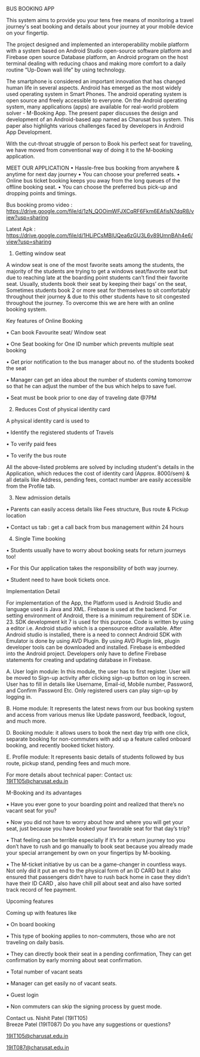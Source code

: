 
 
 

BUS BOOKING APP

This system aims to provide you your tens free means of monitoring a travel journey's seat booking and details about your journey at your mobile device on your fingertip.

The project designed and implemented an interoperability mobile platform with a system based on Android Studio open-source software platform and Firebase open source Database platform, an Android program on the host terminal dealing with reducing chaos and making more comfort to a daily routine “Up-Down wali life” by using technology.

The smartphone is considered an important innovation that has changed human life in several aspects. Android has emerged as the most widely used operating system in Smart Phones. The android operating system is open source and freely accessible to everyone. On the Android operating system, many applications (apps) are available for real-world problem solver - M-Booking App. The present paper discusses the design and development of an Android-based app named as Charusat bus system. This paper also highlights various challenges faced by developers in Android App Development.

With the cut-throat struggle of person to Book his perfect seat for traveling, we have moved from conventional way of doing it to the M-booking application.

MEET OUR APPLICATION
•       Hassle-free bus booking from anywhere & anytime for next day journey
•       You can choose your preferred seats.
•       Online bus ticket booking keeps you away from the long queues of the offline booking seat.
•       You can choose the preferred bus pick-up and dropping points and timings.

 Bus booking promo video : https://drive.google.com/file/d/1zN_QOOimWFJXCqRF6Fkm6EAfisN7dqR8/view?usp=sharing
 
 Latest Apk : https://drive.google.com/file/d/1HLiPCsMBlUQea6zGU3L6v89UmnBAh4e6/view?usp=sharing
 




1) Getting window seat

A window seat is one of the most favorite seats among the students, the majority of the students are trying to get a windows seat/favorite seat but due to reaching late at the boarding point students can’t find their favorite seat. Usually, students book their seat by keeping their bags’ on the seat, Sometimes students book 2 or more seat for themselves to sit comfortably throughout their journey & due to this other students have to sit congested throughout the journey. To overcome this we are here with an online booking system.

Key features of Online Booking

•       Can book Favourite seat/ Window seat

•       One Seat booking for One ID number which prevents multiple seat booking

•       Get prior notification to the bus manager about no. of the students booked the seat

•       Manager can get an idea about the number of students coming tomorrow so that he can adjust the number of the bus which helps to save fuel.

•       Seat must be book prior to one day of traveling date @7PM


2) Reduces Cost of physical identity card

 A physical identity card is used to

•       Identify the registered students of Travels

•       To verify paid fees

•       To verify the bus route

     

All the above-listed problems are solved by including student's details in the Application, which reduces the cost of identity card (Approx. 8000/sem) & all details like Address, pending fees, contact number are easily accessible from the Profile tab.

3. New admission details

•       Parents can easily access details like Fees structure, Bus route & Pickup location

•       Contact us tab : get a call back from bus management within 24 hours

4. Single Time booking

• Students usually have to worry about booking seats for return journeys too!

•       For this Our application takes the responsibility of both way journey.

•       Student need to have book tickets once.

 

Implementation Detail


For implementation of the App, the Platform used is Android Studio and language used is Java and XML. Firebase is used at the backend. For setting environment of Android, there is a minimum requirement of SDK i.e.  23. SDK development kit 7 is used for this purpose. Code is written by using a editor i.e. Android studio which is a opensource editor available. After Android studio is installed, there is a need to connect Android SDK with Emulator is done by using AVD Plugin. By using AVD Plugin link, plugin developer tools can be downloaded and installed. Firebase is embedded into the Android project. Developers only have to define Firebase statements for creating and updating database in Firebase.

A. User login module: In this module, the user has to first register. User will be moved to Sign-up activity after clicking sign-up button on log in screen. User has to fill in details like Username, Email-id, Mobile number, Password, and Confirm Password Etc. Only registered users can play sign-up by logging in.

B. Home module: It represents the latest news from our  bus booking  system and access from various menus like Update password, feedback, logout, and much more.

D. Booking module: it allows users to book the next day trip with one click, separate booking for non-commuters with add up a feature called onboard booking, and recently booked ticket history.

E. Profile module: It represents basic details of students followed by bus route, pickup stand, pending fees and much more.

 

 For more details about technical paper: Contact us: 19IT105@charusat.edu.in

 

M-Booking and its advantages

•       Have you ever gone to your boarding point and realized that there’s no vacant seat for you?

•       Now you did not have to worry about how and where you will get your seat, just because you have booked your favorable seat for that day’s trip?

•       That feeling can be terrible especially if it’s for a return journey too you don’t have to rush and go manually to book seat because you already made your special arrangement by own on your fingertips by M-booking.

• The M-ticket initiative by us can be a game-changer in countless ways. Not only did it put an end to the physical form of an ID CARD but it also ensured that passengers didn’t have to rush back home in case they didn’t have their ID CARD , also have chill pill about seat and also have sorted track record of fee payment.

 

Upcoming features

Coming up with features like

•       On board booking

•       This type of booking applies to non-commuters, those who are not traveling on daily basis.

•       They can directly book their seat in a pending confirmation, They can get confirmation by early morning about seat confirmation.

•       Total number of vacant seats

•       Manager can get easily no of vacant seats.

•       Guest login

•       Non commuters can skip the signing process by guest mode.

Contact us.
Nishit Patel (19IT105)    
Breeze Patel (19IT087)
Do you have any suggestions or questions?


19IT105@charusat.edu.in 

19IT087@charusat.edu.in
